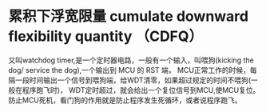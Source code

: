 # 累积下浮宽限量 cumulate downward flexibility quantity （CDFQ）
又叫watchdog timer,是一个定时器电路，一般有一个输入，叫喂狗(kicking the dog/ service the dog),一个输出到 MCU 的 RST 端， MCU正常工作的时候，每隔一段时间输出一个信号到喂狗端，给WDT清零，如果超过规定的时间不喂狗(一般在程序跑飞时)， WDT定时超过，就会给出一个复位信号到MCU,使MCU复位。防止MCU死机，看门狗的作用就是防止程序发生死循环，或者说程序跑飞。

